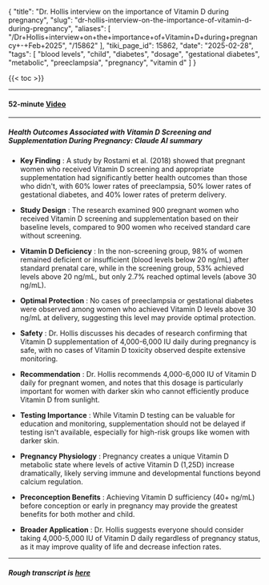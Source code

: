 {
    "title": "Dr. Hollis interview on the importance of Vitamin D during pregnancy",
    "slug": "dr-hollis-interview-on-the-importance-of-vitamin-d-during-pregnancy",
    "aliases": [
        "/Dr+Hollis+interview+on+the+importance+of+Vitamin+D+during+pregnancy+-+Feb+2025",
        "/15862"
    ],
    "tiki_page_id": 15862,
    "date": "2025-02-28",
    "tags": [
        "blood levels",
        "child",
        "diabetes",
        "dosage",
        "gestational diabetes",
        "metabolic",
        "preeclampsia",
        "pregnancy",
        "vitamin d"
    ]
}


{{< toc >}}

---

#### 52-minute [Video](https://www.youtube.com/watch?v=L0ah9UM4Af4)

---

##### Health Outcomes Associated with Vitamin D Screening and Supplementation During Pregnancy: Claude AI summary

*  **Key Finding** : A study by Rostami et al. (2018) showed that pregnant women who received Vitamin D screening and appropriate supplementation had significantly better health outcomes than those who didn't, with 60% lower rates of preeclampsia, 50% lower rates of gestational diabetes, and 40% lower rates of preterm delivery.

*  **Study Design** : The research examined 900 pregnant women who received Vitamin D screening and supplementation based on their baseline levels, compared to 900 women who received standard care without screening.

*  **Vitamin D Deficiency** : In the non-screening group, 98% of women remained deficient or insufficient (blood levels below 20 ng/mL) after standard prenatal care, while in the screening group, 53% achieved levels above 20 ng/mL, but only 2.7% reached optimal levels (above 30 ng/mL).

*  **Optimal Protection** : No cases of preeclampsia or gestational diabetes were observed among women who achieved Vitamin D levels above 30 ng/mL at delivery, suggesting this level may provide optimal protection.

*  **Safety** : Dr. Hollis discusses his decades of research confirming that Vitamin D supplementation of 4,000-6,000 IU daily during pregnancy is safe, with no cases of Vitamin D toxicity observed despite extensive monitoring.

*  **Recommendation** : Dr. Hollis recommends 4,000-6,000 IU of Vitamin D daily for pregnant women, and notes that this dosage is particularly important for women with darker skin who cannot efficiently produce Vitamin D from sunlight.

*  **Testing Importance** : While Vitamin D testing can be valuable for education and monitoring, supplementation should not be delayed if testing isn't available, especially for high-risk groups like women with darker skin.

*  **Pregnancy Physiology** : Pregnancy creates a unique Vitamin D metabolic state where levels of active Vitamin D (1,25D) increase dramatically, likely serving immune and developmental functions beyond calcium regulation.

*  **Preconception Benefits** : Achieving Vitamin D sufficiency (40+ ng/mL) before conception or early in pregnancy may provide the greatest benefits for both mother and child.

*  **Broader Application** : Dr. Hollis suggests everyone should consider taking 4,000-5,000 IU of Vitamin D daily regardless of pregnancy status, as it may improve quality of life and decrease infection rates.

---

##### Rough transcript is [here](https://claude.ai/share/53857d6b-3ec9-4078-801a-152014111b9a)